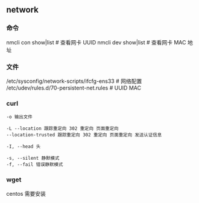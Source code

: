 ## network

### 命令
nmcli con show|list # 查看网卡 UUID
nmcli dev show|list # 查看网卡 MAC 地址

### 文件
/etc/sysconfig/network-scripts/ifcfg-ens33 # 网络配置
/etc/udev/rules.d/70-persistent-net.rules # UUID MAC

### curl
	-o 输出文件

	-L --location 跟踪重定向 302 重定向 页面重定向
	--location-trusted 跟踪重定向 302 重定向 页面重定向 发送认证信息

	-I, --head 头

	-s, --silent 静默模式
	-f, --fail 错误静默模式

### wget
centos 需要安装
